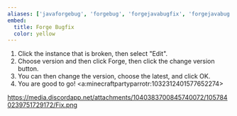 ```yaml
---
aliases: ['javaforgebug', 'forgebug', 'forgejavabugfix', 'forgejavabug']
embed:
  title: Forge Bugfix
  color: yellow
---
```


1. Click the instance that is broken, then select "Edit".
2. Choose version and then click Forge, then click the change version button.
3. You can then change the version, choose the latest, and click OK.
4. You are good to go! <a:minecraftpartyparrotr:1032312401577652274> 

https://media.discordapp.net/attachments/1040383700845740072/1057840239751729172/Fix.png
